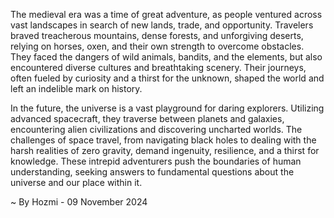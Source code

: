 
The medieval era was a time of great adventure, as people ventured across vast landscapes in search of new lands, trade, and opportunity. Travelers braved treacherous mountains, dense forests, and unforgiving deserts, relying on horses, oxen, and their own strength to overcome obstacles. They faced the dangers of wild animals, bandits, and the elements, but also encountered diverse cultures and breathtaking scenery. Their journeys, often fueled by curiosity and a thirst for the unknown, shaped the world and left an indelible mark on history. 

In the future, the universe is a vast playground for daring explorers. Utilizing advanced spacecraft, they traverse between planets and galaxies, encountering alien civilizations and discovering uncharted worlds. The challenges of space travel, from navigating black holes to dealing with the harsh realities of zero gravity, demand ingenuity, resilience, and a thirst for knowledge. These intrepid adventurers push the boundaries of human understanding, seeking answers to fundamental questions about the universe and our place within it. 

~ By Hozmi - 09 November 2024
